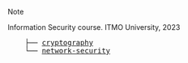 > [!NOTE]
> Information Security course. ITMO University, 2023

<pre>
    ├── <a href="cryptography/task.md">cryptography</a>
    └── <a href="network-security/task.md">network-security</a>
</pre>
